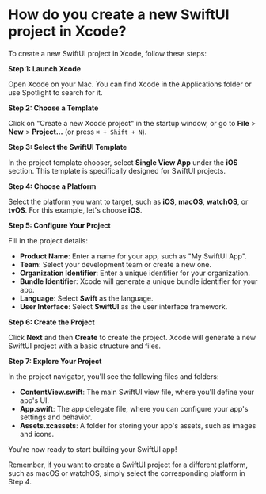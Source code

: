 # How do you create a new SwiftUI project in Xcode?

To create a new SwiftUI project in Xcode, follow these steps:

**Step 1: Launch Xcode**

Open Xcode on your Mac. You can find Xcode in the Applications folder or use Spotlight to search for it.

**Step 2: Choose a Template**

Click on "Create a new Xcode project" in the startup window, or go to **File** > **New** > **Project...** (or press `⌘ + Shift + N`).

**Step 3: Select the SwiftUI Template**

In the project template chooser, select **Single View App** under the **iOS** section. This template is specifically designed for SwiftUI projects.

**Step 4: Choose a Platform**

Select the platform you want to target, such as **iOS**, **macOS**, **watchOS**, or **tvOS**. For this example, let's choose **iOS**.

**Step 5: Configure Your Project**

Fill in the project details:

* **Product Name**: Enter a name for your app, such as "My SwiftUI App".
* **Team**: Select your development team or create a new one.
* **Organization Identifier**: Enter a unique identifier for your organization.
* **Bundle Identifier**: Xcode will generate a unique bundle identifier for your app.
* **Language**: Select **Swift** as the language.
* **User Interface**: Select **SwiftUI** as the user interface framework.

**Step 6: Create the Project**

Click **Next** and then **Create** to create the project. Xcode will generate a new SwiftUI project with a basic structure and files.

**Step 7: Explore Your Project**

In the project navigator, you'll see the following files and folders:

* **ContentView.swift**: The main SwiftUI view file, where you'll define your app's UI.
* **App.swift**: The app delegate file, where you can configure your app's settings and behavior.
* **Assets.xcassets**: A folder for storing your app's assets, such as images and icons.

You're now ready to start building your SwiftUI app!

Remember, if you want to create a SwiftUI project for a different platform, such as macOS or watchOS, simply select the corresponding platform in Step 4.